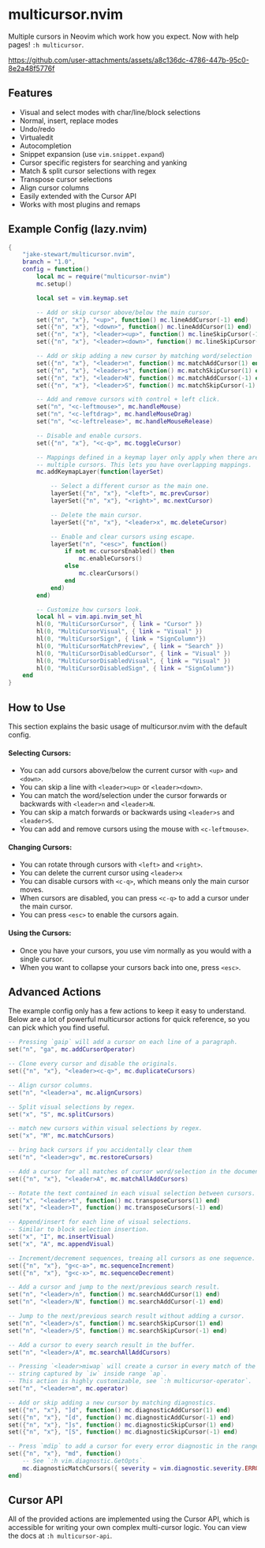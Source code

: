 # multicursor.nvim

Multiple cursors in Neovim which work how you expect.
Now with help pages! `:h multicursor`.

https://github.com/user-attachments/assets/a8c136dc-4786-447b-95c0-8e2a48f5776f

## Features

- Visual and select modes with char/line/block selections
- Normal, insert, replace modes
- Undo/redo
- Virtualedit
- Autocompletion
- Snippet expansion (use `vim.snippet.expand`)
- Cursor specific registers for searching and yanking
- Match & split cursor selections with regex
- Transpose cursor selections
- Align cursor columns
- Easily extended with the Cursor API
- Works with most plugins and remaps

## Example Config (lazy.nvim)

```lua
{
    "jake-stewart/multicursor.nvim",
    branch = "1.0",
    config = function()
        local mc = require("multicursor-nvim")
        mc.setup()

        local set = vim.keymap.set

        -- Add or skip cursor above/below the main cursor.
        set({"n", "x"}, "<up>", function() mc.lineAddCursor(-1) end)
        set({"n", "x"}, "<down>", function() mc.lineAddCursor(1) end)
        set({"n", "x"}, "<leader><up>", function() mc.lineSkipCursor(-1) end)
        set({"n", "x"}, "<leader><down>", function() mc.lineSkipCursor(1) end)

        -- Add or skip adding a new cursor by matching word/selection
        set({"n", "x"}, "<leader>n", function() mc.matchAddCursor(1) end)
        set({"n", "x"}, "<leader>s", function() mc.matchSkipCursor(1) end)
        set({"n", "x"}, "<leader>N", function() mc.matchAddCursor(-1) end)
        set({"n", "x"}, "<leader>S", function() mc.matchSkipCursor(-1) end)

        -- Add and remove cursors with control + left click.
        set("n", "<c-leftmouse>", mc.handleMouse)
        set("n", "<c-leftdrag>", mc.handleMouseDrag)
        set("n", "<c-leftrelease>", mc.handleMouseRelease)

        -- Disable and enable cursors.
        set({"n", "x"}, "<c-q>", mc.toggleCursor)

        -- Mappings defined in a keymap layer only apply when there are
        -- multiple cursors. This lets you have overlapping mappings.
        mc.addKeymapLayer(function(layerSet)

            -- Select a different cursor as the main one.
            layerSet({"n", "x"}, "<left>", mc.prevCursor)
            layerSet({"n", "x"}, "<right>", mc.nextCursor)

            -- Delete the main cursor.
            layerSet({"n", "x"}, "<leader>x", mc.deleteCursor)

            -- Enable and clear cursors using escape.
            layerSet("n", "<esc>", function()
                if not mc.cursorsEnabled() then
                    mc.enableCursors()
                else
                    mc.clearCursors()
                end
            end)
        end)

        -- Customize how cursors look.
        local hl = vim.api.nvim_set_hl
        hl(0, "MultiCursorCursor", { link = "Cursor" })
        hl(0, "MultiCursorVisual", { link = "Visual" })
        hl(0, "MultiCursorSign", { link = "SignColumn"})
        hl(0, "MultiCursorMatchPreview", { link = "Search" })
        hl(0, "MultiCursorDisabledCursor", { link = "Visual" })
        hl(0, "MultiCursorDisabledVisual", { link = "Visual" })
        hl(0, "MultiCursorDisabledSign", { link = "SignColumn"})
    end
}
```

## How to Use
This section explains the basic usage of multicursor.nvim with
the default config.

#### Selecting Cursors:
- You can add cursors above/below the current cursor with `<up>` and `<down>`.
- You can skip a line with `<leader><up>` or `<leader><down>`.
- You can match the word/selection under the cursor forwards or backwards with
  `<leader>n` and `<leader>N`.
- You can skip a match forwards or backwards using `<leader>s` and
  `<leader>S`.
- You can add and remove cursors using the mouse with `<c-leftmouse>`.

#### Changing Cursors:
- You can rotate through cursors with `<left>` and `<right>`.
- You can delete the current cursor using `<leader>x`
- You can disable cursors with `<c-q>`, which means only the main cursor
  moves.
- When cursors are disabled, you can press `<c-q>` to add a cursor under the
  main cursor.
- You can press `<esc>` to enable the cursors again.

#### Using the Cursors:
- Once you have your cursors, you use vim normally as you would with a single
  cursor.
- When you want to collapse your cursors back into one, press `<esc>`.

## Advanced Actions
The example config only has a few actions to keep it easy to understand.
Below are a lot of powerful multicursor actions for quick reference, so
you can pick which you find useful.

```lua
-- Pressing `gaip` will add a cursor on each line of a paragraph.
set("n", "ga", mc.addCursorOperator)

-- Clone every cursor and disable the originals.
set({"n", "x"}, "<leader><c-q>", mc.duplicateCursors)

-- Align cursor columns.
set("n", "<leader>a", mc.alignCursors)

-- Split visual selections by regex.
set("x", "S", mc.splitCursors)

-- match new cursors within visual selections by regex.
set("x", "M", mc.matchCursors)

-- bring back cursors if you accidentally clear them
set("n", "<leader>gv", mc.restoreCursors)

-- Add a cursor for all matches of cursor word/selection in the document.
set({"n", "x"}, "<leader>A", mc.matchAllAddCursors)

-- Rotate the text contained in each visual selection between cursors.
set("x", "<leader>t", function() mc.transposeCursors(1) end)
set("x", "<leader>T", function() mc.transposeCursors(-1) end)

-- Append/insert for each line of visual selections.
-- Similar to block selection insertion.
set("x", "I", mc.insertVisual)
set("x", "A", mc.appendVisual)

-- Increment/decrement sequences, treaing all cursors as one sequence.
set({"n", "x"}, "g<c-a>", mc.sequenceIncrement)
set({"n", "x"}, "g<c-x>", mc.sequenceDecrement)

-- Add a cursor and jump to the next/previous search result.
set("n", "<leader>/n", function() mc.searchAddCursor(1) end)
set("n", "<leader>/N", function() mc.searchAddCursor(-1) end)

-- Jump to the next/previous search result without adding a cursor.
set("n", "<leader>/s", function() mc.searchSkipCursor(1) end)
set("n", "<leader>/S", function() mc.searchSkipCursor(-1) end)

-- Add a cursor to every search result in the buffer.
set("n", "<leader>/A", mc.searchAllAddCursors)

-- Pressing `<leader>miwap` will create a cursor in every match of the
-- string captured by `iw` inside range `ap`.
-- This action is highly customizable, see `:h multicursor-operator`.
set("n", "<leader>m", mc.operator)

-- Add or skip adding a new cursor by matching diagnostics.
set({"n", "x"}, "]d", function() mc.diagnosticAddCursor(1) end)
set({"n", "x"}, "[d", function() mc.diagnosticAddCursor(-1) end)
set({"n", "x"}, "]s", function() mc.diagnosticSkipCursor(1) end)
set({"n", "x"}, "[S", function() mc.diagnosticSkipCursor(-1) end)

-- Press `mdip` to add a cursor for every error diagnostic in the range `ip`.
set({"n", "x"}, "md", function()
    -- See `:h vim.diagnostic.GetOpts`.
    mc.diagnosticMatchCursors({ severity = vim.diagnostic.severity.ERROR })
end)
```

## Cursor API
All of the provided actions are implemented using the Cursor API, which is
accessible for writing your own complex multi-cursor logic. You can view
the docs at `:h multicursor-api`.
